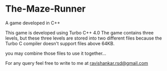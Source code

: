 # The-Maze-Runner
A game developed in C++


This game is developed using Turbo C++ 4.0
The game contains three levels, but these three levels are stored into two different files because the Turbo C compiler doesn't support files above 64KB.

you may combine those files to use it together...


For any query feel free to write to me at ravishankar.rsd@gmail.com
